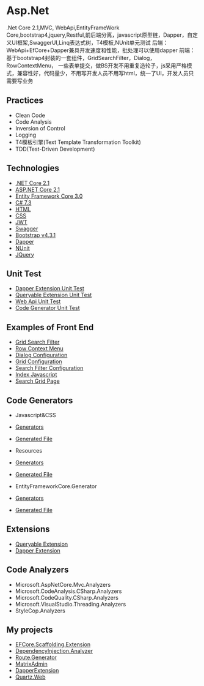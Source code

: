 # Asp.Net
.Net Core 2.1,MVC, WebApi,EntityFrameWork Core,bootstrap4,jquery,Restful,前后端分离，javascript原型链，Dapper，自定义UI框架,SwaggerUI,Linq表达式树，T4模板,NUnit单元测试
后端：WebApi+EfCore+Dapper兼具开发速度和性能，批处理可以使用dapper 
前端：基于bootstrap4封装的一套组件，GridSearchFilter，Dialog，RowContextMenu，
一些表单提交，做BS开发不用重复造轮子，js采用严格模式，兼容性好，代码量少，不用写开发人员不用写html，统一了UI，开发人员只需要写业务

## Practices

* Clean Code
* Code Analysis
* Inversion of Control
* Logging
* T4模板引擎(Text Template Transformation Toolkit)
* TDD(Test-Driven Development)

## Technologies

* [.NET Core 2.1](https://dotnet.microsoft.com/download)
* [ASP.NET Core 2.1](https://docs.microsoft.com/en-us/aspnet/core)
* [Entity Framework Core 3.0](https://docs.microsoft.com/en-us/ef/core)
* [C# 7.3](https://docs.microsoft.com/en-us/dotnet/csharp)
* [HTML](https://www.w3schools.com/html)
* [CSS](https://www.w3schools.com/css)
* [JWT](https://jwt.io)
* [Swagger](https://swagger.io)
* [Bootstrap v4.3.1](https://www.bootcss.com)
* [Dapper](https://github.com/StackExchange/Dapper)
* [NUnit](https://github.com/nunit/nunit)
* [JQuery](http://jquery.com/)

## Unit Test

* [Dapper Extension Unit Test](https://github.com/188867052/Asp.Net/blob/master/UnitTest/Dapper/UnitTest.cs)
* [Queryable Extension Unit Test](https://github.com/188867052/Asp.Net/blob/master/UnitTest/Filter/UnitTest.cs)
* [Web Api Unit Test](https://github.com/188867052/Asp.Net/blob/master/UnitTest/Api/UnitTest.cs)
* [Code Generator Unit Test](https://github.com/188867052/Asp.Net/blob/master/UnitTest/CodeGenerator/UnitTest.cs)

## Examples of Front End

* [Grid Search Filter](https://github.com/188867052/Asp.Net/blob/37fc5e0a587a0dc6feb816d3b462864b0153cc43/Core.Models/Administration/User/UserPostModel.cs)
* [Row Context Menu](https://github.com/188867052/Asp.Net/blob/01cdb009e38bc051669fb74e65f6700d9a0571c5/Core.Mvc/Areas/Administration/ViewConfiguration/Role/RoleRowContextMenu.cs)
* [Dialog Configuration](https://github.com/188867052/Asp.Net/blob/df337c0918b7b7f8c0a6e7e9d853cc2f7f0ebb8b/Core.Mvc/Areas/Administration/ViewConfiguration/User/EditUserDialogConfiguration.cs)
* [Grid Configuration](https://github.com/188867052/Asp.Net/blob/df337c0918b7b7f8c0a6e7e9d853cc2f7f0ebb8b/Core.Mvc/Areas/Administration/ViewConfiguration/Role/RoleViewConfiguration.cs)
* [Search Filter Configuration](https://github.com/188867052/Asp.Net/blob/df337c0918b7b7f8c0a6e7e9d853cc2f7f0ebb8b/Core.Mvc/Areas/Administration/SearchFilterConfigurations/UserSearchFilterConfiguration.cs)
* [Index Javascript](https://github.com/188867052/Asp.Net/blob/master/Core.Mvc/wwwroot/js/User/index.js)
* [Search Grid Page](https://github.com/188867052/Asp.Net/blob/d7d949f8974b3dc4b8d37ae67123c4dc581c6ed3/Core.Mvc/Areas/Administration/ViewConfiguration/User/UserIndex.cs)

## Code Generators

* Javascript&CSS
* [Generators](https://github.com/188867052/Asp.Net/blob/master/Core.Mvc/Resource.Generated.tt)
* [Generated File](https://github.com/188867052/Asp.Net/blob/master/Core.Mvc/Resource.Generated.cs)

* Resources
* [Generators](https://github.com/188867052/Asp.Net/blob/master/Core.Resource/Resource.Generated.tt)
* [Generated File](https://github.com/188867052/Asp.Net/blob/master/Core.Resource/Resource.Generated.cs)

* EntityFrameworkCore.Generator
* [Generators](https://github.com/188867052/Asp.Net/tree/master/EntityFrameworkCore.Generator)
* [Generated File](https://github.com/188867052/Asp.Net/tree/master/Core.Entity/Data)

## Extensions

* [Queryable Extension](https://github.com/188867052/Asp.Net/blob/c601b87ed46d60a5989bc66539d9553d2ca7a4a8/Core.Extension/QueryableExtension.cs)
* [Dapper Extension](https://github.com/188867052/Asp.Net/tree/master/Core.Extension/Dapper)

## Code Analyzers

* Microsoft.AspNetCore.Mvc.Analyzers
* Microsoft.CodeAnalysis.CSharp.Analyzers
* Microsoft.CodeQuality.CSharp.Analyzers
* Microsoft.VisualStudio.Threading.Analyzers
* StyleCop.Analyzers

## My projects
* [EFCore.Scaffolding.Extension](https://github.com/188867052/EFCore.Scaffolding.Extension)
* [DependencyInjection.Analyzer](https://github.com/188867052/DependencyInjection.Analyzer)
* [Route.Generator](https://github.com/188867052/Route.Generator)
* [MatrixAdmin](https://github.com/188867052/MatrixAdmin)
* [DapperExtension](https://github.com/188867052/DapperExtension)
* [Quartz.Web](https://github.com/188867052/Quartz.Web)

